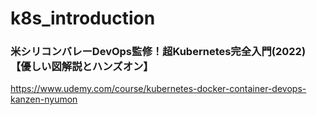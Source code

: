 # k8s_introduction
### 米シリコンバレーDevOps監修！超Kubernetes完全入門(2022)【優しい図解説とハンズオン】
https://www.udemy.com/course/kubernetes-docker-container-devops-kanzen-nyumon
